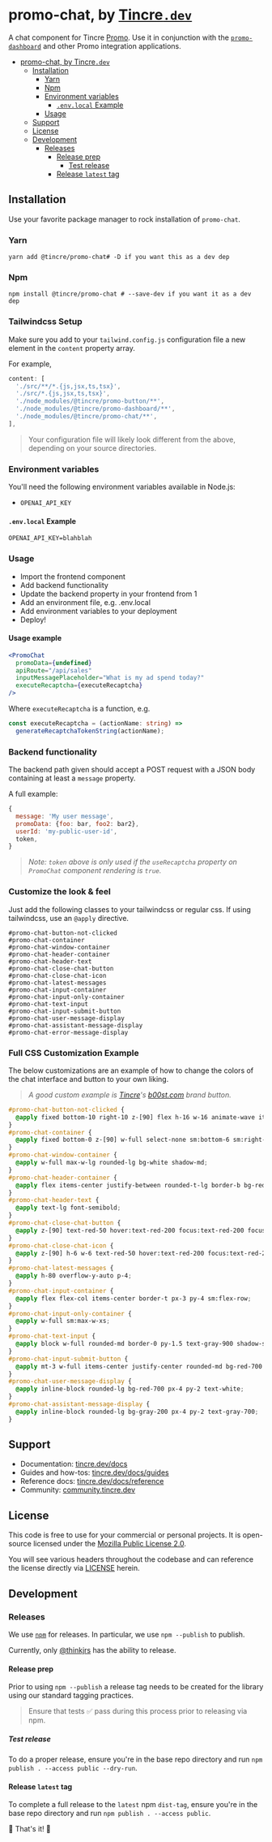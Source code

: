 # promo-chat, by [Tincre`.dev`](https://tincre.dev/)

A chat component for Tincre [Promo](https://tincre.dev/promo). Use it in conjunction with the [`promo-dashboard`](https://github.com/Tincre/promo-dashboard) and other Promo integration applications.

- [promo-chat, by Tincre`.dev`](#promo-chat-by-tincredev)
  - [Installation](#installation)
    - [Yarn](#yarn)
    - [Npm](#npm)
    - [Environment variables](#environment-variables)
      - [`.env.local` Example](#envlocal-example)
    - [Usage](#usage)
  - [Support](#support)
  - [License](#license)
  - [Development](#development)
    - [Releases](#releases)
      - [Release prep](#release-prep)
        - [Test release](#test-release)
      - [Release `latest` tag](#release-latest-tag)

## Installation

Use your favorite package manager to rock installation of `promo-chat`.

### Yarn

```
yarn add @tincre/promo-chat# -D if you want this as a dev dep
```

### Npm

```
npm install @tincre/promo-chat # --save-dev if you want it as a dev dep
```

### Tailwindcss Setup

Make sure you add to your `tailwind.config.js` configuration file a
new element in the `content` property array.

For example,

```js
content: [
  './src/**/*.{js,jsx,ts,tsx}',
  './src/*.{js,jsx,ts,tsx}',
  './node_modules/@tincre/promo-button/**',
  './node_modules/@tincre/promo-dashboard/**',
  './node_modules/@tincre/promo-chat/**',
],
```

> Your configuration file will likely look different from the above, depending on your source directories.

### Environment variables

You'll need the following environment variables available in Node.js:

- `OPENAI_API_KEY`

#### `.env.local` Example

```env
OPENAI_API_KEY=blahblah
```

### Usage

- Import the frontend component
- Add backend functionality
- Update the backend property in your frontend from 1
- Add an environment file, e.g. .env.local
- Add environment variables to your deployment
- Deploy!

#### Usage example

```jsx
<PromoChat
  promoData={undefined}
  apiRoute="/api/sales"
  inputMessagePlaceholder="What is my ad spend today?"
  executeRecaptcha={executeRecaptcha}
/>
```

Where `executeRecaptcha` is a function, e.g.

```ts
const executeRecaptcha = (actionName: string) =>
  generateRecaptchaTokenString(actionName);
```

### Backend functionality

The backend path given should accept a POST request with a JSON body containing
at least a `message` property.

A full example:

```js
{
  message: 'My user message',
  promoData: {foo: bar, foo2: bar2},
  userId: 'my-public-user-id',
  token,
}
```

> _Note: `token` above is only used if the `useRecaptcha` property on
> `PromoChat` component rendering is `true`._

### Customize the look & feel

Just add the following classes to your tailwindcss or regular css. If
using tailwindcss, use an `@apply` directive.

```
#promo-chat-button-not-clicked
#promo-chat-container
#promo-chat-window-container
#promo-chat-header-container
#promo-chat-header-text
#promo-chat-close-chat-button
#promo-chat-close-chat-icon
#promo-chat-latest-messages
#promo-chat-input-container
#promo-chat-input-only-container
#promo-chat-text-input
#promo-chat-input-submit-button
#promo-chat-user-message-display
#promo-chat-assistant-message-display
#promo-chat-error-message-display
```

### Full CSS Customization Example

The below customizations are an example of how to change the colors
of the chat interface and button to your own liking.

> _A good custom example is [Tincre](https://tincre.com)'s [b00st.com](https://b00st.com) brand button._

```css
#promo-chat-button-not-clicked {
  @apply fixed bottom-10 right-10 z-[90] flex h-16 w-16 animate-wave items-center justify-center rounded-full bg-red-900 text-2xl text-slate-50 shadow-lg transition duration-300 ease-in-out hover:scale-105 hover:bg-red-800 hover:shadow-xl dark:bg-red-100 dark:text-red-900 hover:dark:bg-red-200;
}
#promo-chat-container {
  @apply fixed bottom-0 z-[90] w-full select-none sm:bottom-6 sm:right-6 sm:w-96;
}
#promo-chat-window-container {
  @apply w-full max-w-lg rounded-lg bg-white shadow-md;
}
#promo-chat-header-container {
  @apply flex items-center justify-between rounded-t-lg border-b bg-red-800 p-4 text-white;
}
#promo-chat-header-text {
  @apply text-lg font-semibold;
}
#promo-chat-close-chat-button {
  @apply z-[90] text-red-50 hover:text-red-200 focus:text-red-200 focus:outline-red-200 focus:ring-2 focus:ring-inset focus:ring-red-200;
}
#promo-chat-close-chat-icon {
  @apply z-[90] h-6 w-6 text-red-50 hover:text-red-200 focus:text-red-200 focus:outline-none;
}
#promo-chat-latest-messages {
  @apply h-80 overflow-y-auto p-4;
}
#promo-chat-input-container {
  @apply flex flex-col items-center border-t px-3 py-4 sm:flex-row;
}
#promo-chat-input-only-container {
  @apply w-full sm:max-w-xs;
}
#promo-chat-text-input {
  @apply block w-full rounded-md border-0 py-1.5 text-gray-900 shadow-sm ring-1 ring-inset ring-gray-300 placeholder:text-gray-400 focus:ring-2 focus:ring-inset focus:ring-red-600 sm:text-sm sm:leading-6;
}
#promo-chat-input-submit-button {
  @apply mt-3 w-full items-center justify-center rounded-md bg-red-700 px-3 py-2 text-sm font-semibold text-white shadow-sm hover:bg-red-500 focus-visible:outline focus-visible:outline-2 focus-visible:outline-offset-2 focus-visible:outline-red-600 sm:ml-3 sm:mt-0 sm:w-auto sm:flex-row;
}
#promo-chat-user-message-display {
  @apply inline-block rounded-lg bg-red-700 px-4 py-2 text-white;
}
#promo-chat-assistant-message-display {
  @apply inline-block rounded-lg bg-gray-200 px-4 py-2 text-gray-700;
}
```

## Support

- Documentation: [tincre.dev/docs](https://tincre.dev/docs)
- Guides and how-tos: [tincre.dev/docs/guides](https://tincre.dev/docs/guides)
- Reference docs: [tincre.dev/docs/reference](https://tincre.dev/docs/reference)
- Community: [community.tincre.dev](https://community.tincre.dev)

## License

This code is free to use for your commercial or personal projects. It is open-source
licensed under the [Mozilla Public License 2.0](https://www.mozilla.org/en-US/MPL/2.0/).

You will see various headers throughout the codebase and can reference the license
directly via [LICENSE](/LICENSE) herein.

## Development

### Releases

We use [`npm`](https://npmjs.com) for releases. In particular, we use
`npm --publish` to publish.

Currently, only [@thinkjrs](https://github.com/thinkjrs) has the ability to release.

#### Release prep

Prior to using `npm --publish` a release tag needs to be created for
the library using our standard tagging practices.

> Ensure that tests :white_check_mark: pass during this process prior to
> releasing via npm.

##### Test release

To do a proper release, ensure you're in the base repo directory and run
`npm publish . --access public --dry-run`.

#### Release `latest` tag

To complete a full release to the `latest` npm `dist-tag`, ensure you're in
the base repo directory and run `npm publish . --access public`.

🎉 That's it! 🎉
